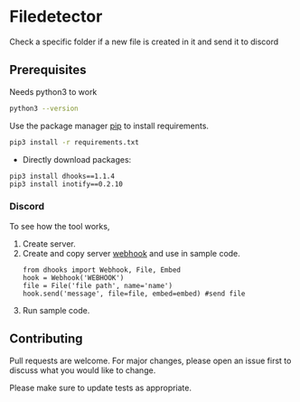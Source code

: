 # Filedetector
Check a specific folder if a new file is created in it and send it to discord 

## Prerequisites
Needs python3 to work
```bash
python3 --version
```
Use the package manager [pip](https://pip.pypa.io/en/stable/) to install requirements.

```bash
pip3 install -r requirements.txt
```
* Directly download packages:
```
pip3 install dhooks==1.1.4
pip3 install inotify==0.2.10
```

### Discord
To see how the tool works,
1. Create server.
2. Create and copy server [webhook](https://discordjs.guide/popular-topics/webhooks.html#fetching-all-webhooks-of-a-guild) and use in sample code.
   ```python3
   from dhooks import Webhook, File, Embed
   hook = Webhook('WEBHOOK')
   file = File('file path', name='name')
   hook.send('message', file=file, embed=embed) #send file
   ```
3. Run sample code.

## Contributing
Pull requests are welcome. For major changes, please open an issue first to discuss what you would like to change.

Please make sure to update tests as appropriate.
